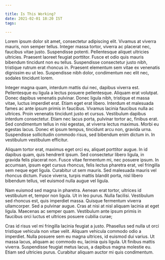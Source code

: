 ```yaml
---

title: Is This Working?
date: 2021-02-01 18:20 IST
tags:

---
```


Lorem ipsum dolor sit amet, consectetur adipiscing elit. Vivamus at viverra mauris, non semper tellus. Integer massa tortor, viverra ac placerat nec, faucibus vitae justo. Suspendisse potenti. Pellentesque aliquet ultricies ultricies. Praesent laoreet feugiat porttitor. Fusce et odio quis mauris bibendum tincidunt non eu tellus. Suspendisse consectetur justo nibh, tristique rutrum erat rhoncus in. Praesent elementum sem vitae ex venenatis dignissim eu ut leo. Suspendisse nibh dolor, condimentum nec elit nec, sodales tincidunt lorem.

Integer magna quam, interdum mattis dui nec, dapibus viverra est. Pellentesque eu ligula a lectus posuere pellentesque. Aliquam erat volutpat. Donec dapibus venenatis pulvinar. Donec ligula nibh, tristique et massa vitae, luctus imperdiet erat. Etiam eget erat libero. Interdum et malesuada fames ac ante ipsum primis in faucibus. Vivamus lacinia faucibus nulla ac ultrices. Proin venenatis tincidunt justo et cursus. Vestibulum dapibus interdum consectetur. Etiam nec lacus porta, pulvinar tortor ac, finibus erat. Sed condimentum tellus in nisi egestas, at viverra lectus maximus. Morbi eu egestas lacus. Donec et ipsum tempus, tincidunt arcu non, gravida urna. Suspendisse sollicitudin commodo risus, sed bibendum enim dictum in. In vestibulum vestibulum efficitur.

Aliquam tortor erat, maximus eget orci eu, aliquet porttitor augue. In id dapibus quam, quis hendrerit ipsum. Sed consectetur libero ligula, in gravida felis placerat non. Fusce vitae fermentum mi, nec posuere ipsum. In accumsan, ipsum eget cursus rhoncus, felis lectus pharetra erat, vel fringilla sem neque eget ligula. Curabitur ut sem mauris. Sed malesuada mauris vel rhoncus dictum. Fusce viverra, turpis mattis blandit porta, nisl libero bibendum tellus, vel euismod nulla augue vel ligula.

Nam euismod sed magna in pharetra. Aenean erat tortor, ultrices id vestibulum et, tempor non ligula. Ut in leo purus. Nulla facilisi. Vestibulum sed rhoncus est, quis imperdiet massa. Quisque fermentum viverra ullamcorper. Sed a pulvinar augue. Cras at nisi at nisl aliquam lacinia at eget ligula. Maecenas ac semper quam. Vestibulum ante ipsum primis in faucibus orci luctus et ultrices posuere cubilia curae;

Cras id risus vel mi fringilla lacinia feugiat a justo. Phasellus sed nulla ut orci tristique vehicula non vitae velit. Aliquam vehicula commodo odio a imperdiet. Nulla posuere sem eu magna ultrices, id euismod dui varius. Ut massa lacus, aliquam ac commodo eu, lacinia quis ligula. Ut finibus mattis viverra. Suspendisse feugiat metus lacus, a dapibus magna molestie eu. Etiam sed ultricies purus. Curabitur aliquam auctor mi quis condimentum.
